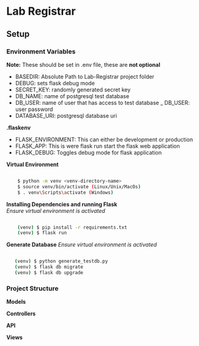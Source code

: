 # Lab Registrar

## Setup

### Environment Variables

**Note:** These should be set in .env file, these are **not optional**

- BASEDIR: Absolute Path to Lab-Registrar project folder
- DEBUG: sets flask debug mode
- SECRET_KEY: randomly generated secret key
- DB_NAME: name of postgresql test database
- DB_USER: name of user that has access to test database
_ DB_USER: user password
- DATABASE_URI: postgresql database uri

**.flaskenv**

- FLASK_ENVIRONMENT: This can either be development or production
- FLASK_APP: This is were flask run start the flask web application
- FLASK_DEBUG: Toggles debug mode for flask application

**Virtual Environment**
```bash

    $ python -m venv <venv-directory-name>
    $ source venv/bin/activate (Linux/Unix/MacOs)
    $ . venv\Scripts\activate (Windows)

```

**Installing Dependencies and running Flask**
<br>
*Ensure virtual environment is activated*
```bash

    (venv) $ pip install -r requirements.txt
    (venv) $ flask run

```

**Generate Database**
*Ensure virtual environment is activated*
```bash

   (venv) $ python generate_testdb.py
   (venv) $ flask db migrate
   (venv) $ flask db upgrade

```

### Project Structure

**Models**

**Controllers**

**API**

**Views**
